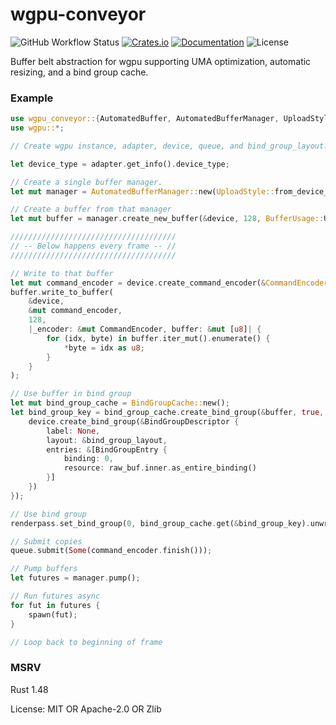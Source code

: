 # wgpu-conveyor

![GitHub Workflow Status](https://img.shields.io/github/workflow/status/BVE-Reborn/wgpu-conveyor/CI)
[![Crates.io](https://img.shields.io/crates/v/wgpu-conveyor)](https://crates.io/crates/wgpu-conveyor)
[![Documentation](https://docs.rs/wgpu-conveyor/badge.svg)](https://docs.rs/wgpu-conveyor)
![License](https://img.shields.io/crates/l/wgpu-conveyor)

Buffer belt abstraction for wgpu supporting UMA optimization, automatic resizing, and a bind group cache.

### Example

```rust
use wgpu_conveyor::{AutomatedBuffer, AutomatedBufferManager, UploadStyle, BindGroupCache};
use wgpu::*;

// Create wgpu instance, adapter, device, queue, and bind_group_layout.

let device_type = adapter.get_info().device_type;

// Create a single buffer manager.
let mut manager = AutomatedBufferManager::new(UploadStyle::from_device_type(&device_type));

// Create a buffer from that manager
let mut buffer = manager.create_new_buffer(&device, 128, BufferUsage::UNIFORM, Some("label"));

/////////////////////////////////////
// -- Below happens every frame -- //
/////////////////////////////////////

// Write to that buffer
let mut command_encoder = device.create_command_encoder(&CommandEncoderDescriptor::default());
buffer.write_to_buffer(
    &device,
    &mut command_encoder,
    128,
    |_encoder: &mut CommandEncoder, buffer: &mut [u8]| {
        for (idx, byte) in buffer.iter_mut().enumerate() {
            *byte = idx as u8;
        }
    }
);

// Use buffer in bind group
let mut bind_group_cache = BindGroupCache::new();
let bind_group_key = bind_group_cache.create_bind_group(&buffer, true, |raw_buf| {
    device.create_bind_group(&BindGroupDescriptor {
        label: None,
        layout: &bind_group_layout,
        entries: &[BindGroupEntry {
            binding: 0,
            resource: raw_buf.inner.as_entire_binding()
        }]
    })
});

// Use bind group
renderpass.set_bind_group(0, bind_group_cache.get(&bind_group_key).unwrap(), &[]);

// Submit copies
queue.submit(Some(command_encoder.finish()));

// Pump buffers
let futures = manager.pump();

// Run futures async
for fut in futures {
    spawn(fut);
}

// Loop back to beginning of frame
```

### MSRV

Rust 1.48

License: MIT OR Apache-2.0 OR Zlib
